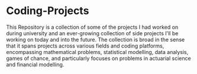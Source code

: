 # Coding-Projects
This Repository is a collection of some of the projects I had worked on during university and an ever-growing collection of side projects I'll be working on today and into the future. The collection is broad in the sense that it spans projects across various fields and coding platforms, encompassing mathematical problems, statistical modelling, data analysis, games of chance, and particularly focuses on problems in actuarial science and financial modelling.
 
